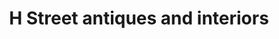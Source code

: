 ---
title: "H Street antiques and interiors"
url: /grants-pass/h-street-antiques-and-interiors/
shop: antiques
---